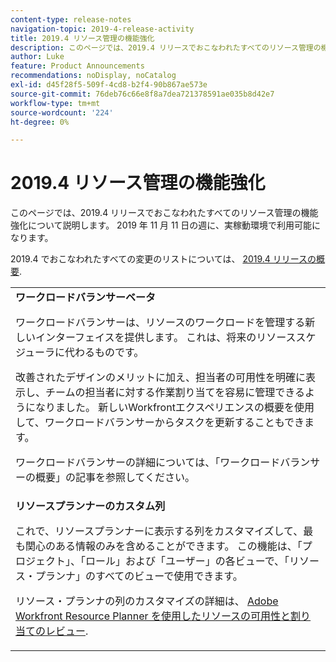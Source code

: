 ```yaml
---
content-type: release-notes
navigation-topic: 2019-4-release-activity
title: 2019.4 リソース管理の機能強化
description: このページでは、2019.4 リリースでおこなわれたすべてのリソース管理の機能強化について説明します。 2019 年 11 月 11 日の週に、実稼動環境で利用可能になります。
author: Luke
feature: Product Announcements
recommendations: noDisplay, noCatalog
exl-id: d45f28f5-509f-4cd8-b2f4-90b867ae573e
source-git-commit: 76deb76c66e8f8a7dea721378591ae035b8d42e7
workflow-type: tm+mt
source-wordcount: '224'
ht-degree: 0%

---
```


# 2019.4 リソース管理の機能強化

このページでは、2019.4 リリースでおこなわれたすべてのリソース管理の機能強化について説明します。 2019 年 11 月 11 日の週に、実稼動環境で利用可能になります。

2019.4 でおこなわれたすべての変更のリストについては、 [2019.4 リリースの概要](../../../../product-announcements/product-releases/quarterly-release-archive/2019.4-release-activity/2019.4-release-activity-overview.md).

<table style="table-layout:auto"> 
 <col> 
 <tbody> 
  <tr> 
   <td><strong>ワークロードバランサーベータ</strong> <p>ワークロードバランサーは、リソースのワークロードを管理する新しいインターフェイスを提供します。 これは、将来のリソーススケジューラに代わるものです。</p> <p>改善されたデザインのメリットに加え、担当者の可用性を明確に表示し、チームの担当者に対する作業割り当てを容易に管理できるようになりました。 新しいWorkfrontエクスペリエンスの概要を使用して、ワークロードバランサーからタスクを更新することもできます。</p> <p>ワークロードバランサーの詳細については、「ワークロードバランサーの概要」の記事を参照してください。</p> </td> 
  </tr> 
  <tr> 
   <td><strong>リソースプランナーのカスタム列</strong> <p>これで、リソースプランナーに表示する列をカスタマイズして、最も関心のある情報のみを含めることができます。 この機能は、「プロジェクト」、「ロール」および「ユーザー」の各ビューで、「リソース・プランナ」のすべてのビューで使用できます。</p> <p>リソース・プランナの列のカスタマイズの詳細は、 <a href="../../../../resource-mgmt/resource-planning/resource-availability-allocation-resource-planner.md" class="MCXref xref" xrefformat="{para}">Adobe Workfront Resource Planner を使用したリソースの可用性と割り当てのレビュー</a>.</p> </td> 
  </tr> 
 </tbody> 
</table>
